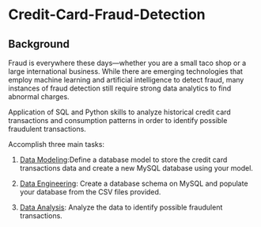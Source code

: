 # Credit-Card-Fraud-Detection
## Background

Fraud is everywhere these days—whether you are a small taco shop or a large international business. While there are emerging technologies that employ machine learning and artificial intelligence to detect fraud, many instances of fraud detection still require strong data analytics to find abnormal charges.

Application of SQL and Python skills to analyze historical credit card transactions and consumption patterns in order to identify possible fraudulent transactions.

Accomplish three main tasks:

1. [Data Modeling](#Data-Modeling):Define a database model to store the credit card transactions data and create a new MySQL database using your model.

2. [Data Engineering](#Data-Engineering): Create a database schema on MySQL and populate your database from the CSV files provided.

3. [Data Analysis](#Data-Analysis): Analyze the data to identify possible fraudulent transactions.
